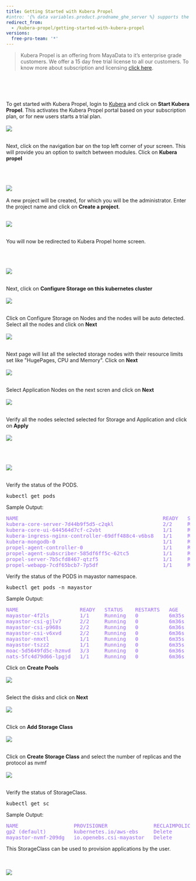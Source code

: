 ```yaml
---
title: Getting Started with Kubera Propel
#intro: '{% data variables.product.prodname_ghe_server %} supports the same powerful API available on {% data variables.product.prodname_dotcom_the_website %} as well as its own set of API endpoints.'
redirect_from:
  - /kubera-propel/getting-started-with-kubera-propel
versions:
  free-pro-team: '*'
---
```


<blockquote>
 Kubera Propel is an offering from MayaData to it’s enterprise grade customers. We offer a 15 day free trial license to all our customers.  
To know more about subscription and licensing <a href="https://kubera-docs.mayadata.io/en/free-pro-team@latest/kubera-enterprise/subscriptions">click here</a>.
</blockquote>

<br><br>
<br><br>
To get started with Kubera Propel, login to <u><a href="https://kubera-docs.mayadatastaging.io/en/free-pro-team@latest/kubera-enterprise/quickstart#accessing-kubera" target="_blank">Kubera</a></u> and click on <b>Start Kubera Propel</b>. This activates the Kubera Propel portal based on your subscription plan, or for new users starts a trial plan.
<br><br>
<a href="/assets/images/propel_main.png" target="_blank"><img class="image-with-border" src="/assets/images/propel_main.png"></a>
<br><br> 

Next, click on the navigation bar on the top left corner of your screen. This will provide you an option to switch between modules. Click on <b>Kubera propel</b> 
<br><br>

<br><br>
<a href="/assets/images/propel_license.png" target="_blank"><img class="image-with-border" src="/assets/images/propel_license.png"></a>
<br><br>
A new project will be created, for which you will be the administrator. Enter the project name and click on <b>Create a project</b>. 
<br><br>



<a href="/assets/images/propel1.png" target="_blank"><img class="image-with-border" src="/assets/images/propel1.png"></a>
<br><br>

You will now be redirected to Kubera Propel home screen.
<br><br>


<br><br>
<a href="/assets/images/propel5_new.png" target="_blank"><img class="image-with-border" src="/assets/images/propel5_new.png"></a>
<br><br>

Next, click on <b>Configure Storage on this kubernetes cluster</b>
<br><br>
<a href="/assets/images/propel6_new.png" target="_blank"><img class="image-with-border" src="/assets/images/propel6_new.png"></a>
<br><br>

Click on Configure Storage on Nodes and the nodes will be auto detected. Select all the nodes and click on <b>Next</b>
<br><br>
<a href="/assets/images/propel8.png" target="_blank"><img class="image-with-border" src="/assets/images/propel8.png"></a>
<br><br>


Next page will list all the selected storage nodes with their resource limits set like "HugePages, CPU and Memory". Click on <b>Next</b>
<br><br>
<a href="/assets/images/propel9.png" target="_blank"><img class="image-with-border" src="/assets/images/propel9.png"></a>
<br><br>

Select Application Nodes on the next scren and click on <b>Next</b>
<br><br>
<a href="/assets/images/propel10.png" target="_blank"><img class="image-with-border" src="/assets/images/propel10.png"></a>
<br><br>

Verify all the nodes selected selected for Storage and Application and click on <b>Apply</b>
<br><br>
<a href="/assets/images/propel11.png" target="_blank"><img class="image-with-border" src="/assets/images/propel11.png"></a>
<br><br>

<br><br>
<a href="/assets/images/propel12.png" target="_blank"><img class="image-with-border" src="/assets/images/propel12.png"></a>
<br><br>

Verify the status of the PODS.
<pre>
kubectl get pods
</pre>
Sample Output:
<pre style="color:#9966ff">
NAME                                               READY   STATUS    RESTARTS   AGE
kubera-core-server-7d44b9f5d5-c2qkl                2/2     Running   5          7m20s
kubera-core-ui-644564d7cf-c2vbt                    1/1     Running   0          7m20s
kubera-ingress-nginx-controller-69dff488c4-v6bs8   1/1     Running   0          7m20s
kubera-mongodb-0                                   1/1     Running   0          7m19s
propel-agent-controller-0                          1/1     Running   0          53s
propel-agent-subscriber-585df6ff5c-62tc5           1/1     Running   0          53s
propel-server-7b5cfd8467-qtzf5                     1/1     Running   0          3m5s
propel-webapp-7cdf65bcb7-7p5df                     1/1     Running   0          3m5s
</pre>


Verify the status of the PODS in mayastor namespace.
<pre>
kubectl get pods -n mayastor
</pre>
Sample Output:
<pre style="color:#9966ff">
NAME                    READY   STATUS    RESTARTS   AGE
mayastor-4f2ls          1/1     Running   0          6m35s
mayastor-csi-gjlv7      2/2     Running   0          6m36s
mayastor-csi-p968s      2/2     Running   0          6m36s
mayastor-csi-v6xvd      2/2     Running   0          6m36s
mayastor-nmxtl          1/1     Running   0          6m35s
mayastor-tszz2          1/1     Running   0          6m35s
moac-5d5649fd5c-hzmvd   3/3     Running   0          6m36s
nats-5fc4d79d66-lpgjd   1/1     Running   0          6m36s
</pre>


Click on <b>Create Pools</b>
<br><br>
<a href="/assets/images/propel12.png" target="_blank"><img class="image-with-border" src="/assets/images/propel12.png"></a>
<br><br>

Select the disks and click on <b>Next</b>
<br><br>
<a href="/assets/images/propel13.png" target="_blank"><img class="image-with-border" src="/assets/images/propel13.png"></a>
<br><br>

Click on <b>Add Storage Class</b> 
<br><br>
<a href="/assets/images/propel14.png" target="_blank"><img class="image-with-border" src="/assets/images/propel14.png"></a>
<br><br>

Click on <b>Create Storage Class</b> and select the number of replicas and the protocol as nvmf
<br><br>
<a href="/assets/images/propel15.png" target="_blank"><img class="image-with-border" src="/assets/images/propel15.png"></a>
<br><br>

Verify the status of StorageClass.
<pre>
kubectl get sc 
</pre>
Sample Output:
<pre style="color:#9966ff">
NAME                  PROVISIONER               RECLAIMPOLICY   VOLUMEBINDINGMODE      ALLOWVOLUMEEXPANSION   AGE
gp2 (default)         kubernetes.io/aws-ebs     Delete          WaitForFirstConsumer   false                  63m
mayastor-nvmf-209dg   io.openebs.csi-mayastor   Delete          Immediate              false                  6m13s
</pre>

This StorageClass can be used to provision applications by the user.

<br><br>
<a href="/assets/images/propel16.png" target="_blank"><img class="image-with-border" src="/assets/images/propel16.png"></a>
<br><br>
